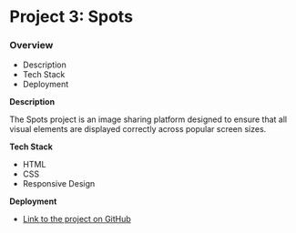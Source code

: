 # Project 3: Spots

### Overview

- Description
- Tech Stack
- Deployment

**Description**

The Spots project is an image sharing platform designed to ensure that all visual elements are displayed correctly across popular screen sizes.

**Tech Stack**

- HTML
- CSS
- Responsive Design

**Deployment**

- [Link to the project on GitHub](https://jharry615.github.io/se_project_spots/)
